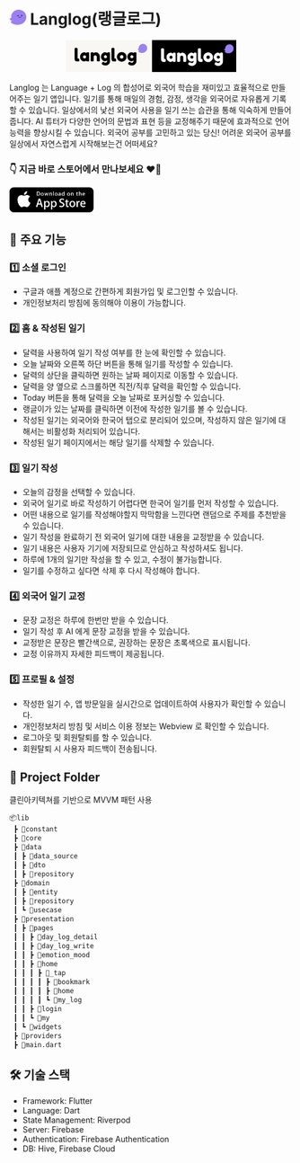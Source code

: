 # <img src='assets/icons/app/icon_langle.png' width="30"> Langlog(랭글로그)
<p align='center'>
    <img src='assets/images/logo/logo_light.png' width="150">
    <img src='assets/images/logo/logo_dark.png' width="150">
</p>
Langlog 는 Language + Log 의 합성어로 외국어 학습을 재미있고 효율적으로 만들어주는 일기 앱입니다. 일기를 통해 매일의 경험, 감정, 생각을 외국어로 자유롭게 기록할 수 있습니다. 일상에서의 낯선 외국어 사용을 일기 쓰는 습관을 통해 익숙하게 만들어줍니다. AI 튜터가 다양한 언어의 문법과 표현 등을 교정해주기 때문에 효과적으로 언어 능력을 향상시킬 수 있습니다. 외국어 공부를 고민하고 있는 당신! 어려운 외국어 공부를 일상에서 자연스럽게 시작해보는건 어떠세요?

### 👇 지금 바로 스토어에서 만나보세요 ❤️‍🔥
<p align='start'>
    <a href='https://apps.apple.com/kr/app/langlog/id6741313630'>
        <img src='assets/images/readme/app_store.png' width="150">
    </a>
</p>

## 📍 주요 기능
### 1️⃣ 소셜 로그인
- 구글과 애플 계정으로 간편하게 회원가입 및 로그인할 수 있습니다.
- 개인정보처리 방침에 동의해야 이용이 가능합니다.

### 2️⃣ 홈 & 작성된 일기
- 달력을 사용하여 일기 작성 여부를 한 눈에 확인할 수 있습니다.
- 오늘 날짜와 오른쪽 하단 버튼을 통해 일기를 작성할 수 있습니다.
- 달력의 상단을 클릭하면 원하는 날짜 페이지로 이동할 수 있습니다.
- 달력을 양 옆으로 스크롤하면 직전/직후 달력을 확인할 수 있습니다.
- Today 버튼을 통해 달력을 오늘 날짜로 포커싱할 수 있습니다.
- 랭글이가 있는 날짜를 클릭하면 이전에 작성한 일기를 볼 수 있습니다.
- 작성된 일기는 외국어와 한국어 탭으로 분리되어 있으며, 작성하지 않은 일기에 대해서는 비활성화 처리되어 있습니다.
- 작성된 일기 페이지에서는 해당 일기를 삭제할 수 있습니다.

### 3️⃣ 일기 작성
- 오늘의 감정을 선택할 수 있습니다.
- 외국어 일기로 바로 작성하기 어렵다면 한국어 일기를 먼저 작성할 수 있습니다.
- 어떤 내용으로 일기를 작성해야할지 막막함을 느낀다면 랜덤으로 주제를 추천받을 수 있습니다.
- 일기 작성을 완료하기 전 외국어 일기에 대한 내용을 교정받을 수 있습니다.
- 일기 내용은 사용자 기기에 저장되므로 안심하고 작성하셔도 됩니다.
- 하루에 1개의 일기만 작성을 할 수 있고, 수정이 불가능합니다.
- 일기를 수정하고 싶다면 삭제 후 다시 작성해야 합니다.

### 4️⃣ 외국어 일기 교정
- 문장 교정은 하루에 한번만 받을 수 있습니다.
- 일기 작성 후 AI 에게 문장 교정을 받을 수 있습니다.
- 교정받은 문장은 빨간색으로, 권장하는 문장은 초록색으로 표시됩니다.
- 교정 이유까지 자세한 피드백이 제공됩니다.

### 5️⃣ 프로필 & 설정
- 작성한 일기 수, 앱 방문일을 실시간으로 업데이트하여 사용자가 확인할 수 있습니다.
- 개인정보처리 방침 및 서비스 이용 정보는 Webview 로 확인할 수 있습니다.
- 로그아웃 및 회원탈퇴를 할 수 있습니다.
- 회원탈퇴 시 사용자 피드백이 전송됩니다.

## 📁 Project Folder
클린아키텍쳐를 기반으로 MVVM 패턴 사용
```
📦lib
 ┣ 📂constant
 ┣ 📂core
 ┣ 📂data
 ┃ ┣ 📂data_source
 ┃ ┣ 📂dto
 ┃ ┣ 📂repository
 ┣ 📂domain
 ┃ ┣ 📂entity
 ┃ ┣ 📂repository
 ┃ ┗ 📂usecase
 ┣ 📂presentation
 ┃ ┣ 📂pages
 ┃ ┃ ┣ 📂day_log_detail
 ┃ ┃ ┣ 📂day_log_write
 ┃ ┃ ┣ 📂emotion_mood
 ┃ ┃ ┣ 📂home
 ┃ ┃ ┃ ┣ 📂_tap
 ┃ ┃ ┃ ┃ ┣ 📂bookmark
 ┃ ┃ ┃ ┃ ┣ 📂home
 ┃ ┃ ┃ ┃ ┗ 📂my_log
 ┃ ┃ ┣ 📂login
 ┃ ┃ ┗ 📂my
 ┃ ┗ 📂widgets
 ┣ 📂providers
 ┣ 📜main.dart
```

## 🛠 기술 스택
- Framework: Flutter
- Language: Dart
- State Management: Riverpod
- Server: Firebase
- Authentication: Firebase Authentication
- DB: Hive, Firebase Cloud